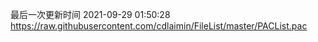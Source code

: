 最后一次更新时间 2021-09-29 01:50:28
https://raw.githubusercontent.com/cdlaimin/FileList/master/PACList.pac

